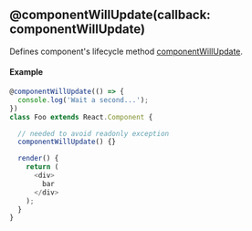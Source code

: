 ## @componentWillUpdate(callback: componentWillUpdate)

Defines component's lifecycle method [componentWillUpdate](https://facebook.github.io/react/docs/component-specs.html#updating-componentwillupdate).

#### Example

```js
@componentWillUpdate(() => {
  console.log('Wait a second...');
})
class Foo extends React.Component {

  // needed to avoid readonly exception
  componentWillUpdate() {}

  render() {
    return (
      <div>
        bar
      </div>
    );
  }
}
```
